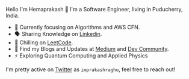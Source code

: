 Hello I'm Hemaprakash 👋 I'm a Software Engineer, living in Puducherry, India.

- 🎯 Currently focusing on Algorithms and AWS CFN.
- 🗣 Sharing Knowledge on [Linkedin](https://linkedin.com/in/imprakashraghu).
- 🥶 Chilling on [LeetCode](https://leetcode.com/imprakashraghu).
- 📄 Find my Blogs and Updates at [Medium](https://imprakashraghu.medium.com) and [Dev Community](https://dev.to/imprakashraghu).
- ⚡ Exploring Quantum Computing and Applied Physics

I'm pretty active on [Twitter](https://twitter.com/imprakashraghu) as <code>imprakashraghu</code>, feel free to reach out!
